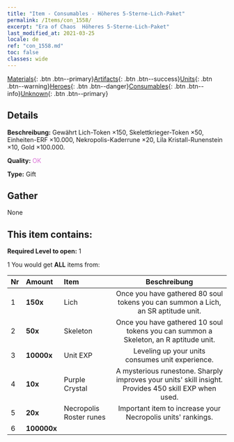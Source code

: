```yaml
---
title: "Item - Consumables - Höheres 5-Sterne-Lich-Paket"
permalink: /Items/con_1558/
excerpt: "Era of Chaos  Höheres 5-Sterne-Lich-Paket"
last_modified_at: 2021-03-25
locale: de
ref: "con_1558.md"
toc: false
classes: wide
---
```

 [Materials](/de/Items/){: .btn .btn--primary}[Artifacts](/de/Items/Artifacts/){: .btn .btn--success}[Units](/de/Items/Units/){: .btn .btn--warning}[Heroes](/de/Items/Heroes/){: .btn .btn--danger}[Consumables](/de/Items/Consumables/){: .btn .btn--info}[Unknown](/de/Items/Unknown/){: .btn .btn--primary}

## Details
 **Beschreibung:** Gewährt Lich-Token ×150, Skelettkrieger-Token ×50, Einheiten-ERF ×10.000, Nekropolis-Kaderrune ×20, Lila Kristall-Runenstein ×10, Gold ×100.000.

 **Quality:** <span style="color: #DA70D6">OK</span>

 **Type:** Gift

## Gather

  None

## This item contains:

 **Required Level to open:** 1

 1 You would get **ALL** items  from:

  | Nr | Amount |     Item    | Beschreibung |
  |:---|:-------|:------------|:-----------:|
  | 1 |  **150x** | Lich | Once you have gathered 80 soul tokens you can summon a Lich, an SR aptitude unit.  | 
  | 2 |  **50x** | Skeleton | Once you have gathered 10 soul tokens you can summon a Skeleton, an R aptitude unit.  | 
  | 3 |  **10000x** | Unit EXP | Leveling up your units consumes unit experience.  | 
  | 4 |  **10x** | Purple Crystal | A mysterious runestone. Sharply improves your units' skill insight. Provides 450 skill EXP when used.  | 
  | 5 |  **20x** | Necropolis Roster runes | Important item to increase your Necropolis units' rankings.  | 
  | 6 |  **100000x** | <i class="fas fa-coins"/> |  | 

